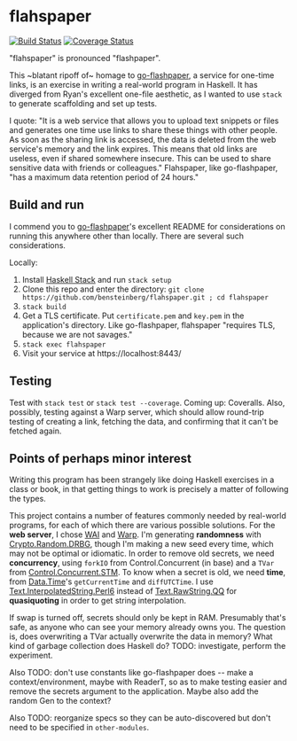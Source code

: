 # flahspaper

[![Build Status](https://travis-ci.org/bensteinberg/flahspaper.svg?branch=master)](https://travis-ci.org/bensteinberg/flahspaper)
[![Coverage Status](https://coveralls.io/repos/github/bensteinberg/flahspaper/badge.svg?branch=master)](https://coveralls.io/github/bensteinberg/flahspaper?branch=master)

"flahspaper" is pronounced "flashpaper".

This ~blatant ripoff of~ homage
to [go-flashpaper](https://github.com/rawdigits/go-flashpaper), a
service for one-time links, is an exercise in writing a real-world
program in Haskell. It has diverged from Ryan's excellent one-file
aesthetic, as I wanted to use `stack` to generate scaffolding and set
up tests.

I quote: "It is a web service that allows you to upload text snippets
or files and generates one time use links to share these things with
other people. As soon as the sharing link is accessed, the data is
deleted from the web service's memory and the link expires. This means
that old links are useless, even if shared somewhere insecure. This
can be used to share sensitive data with friends or colleagues."
Flahspaper, like go-flashpaper, "has a maximum data retention period
of 24 hours."

## Build and run

I commend you
to [go-flashpaper](https://github.com/rawdigits/go-flashpaper)'s
excellent README for considerations on running this anywhere other
than locally. There are several such considerations.

Locally:

1. Install
   [Haskell Stack](https://docs.haskellstack.org/en/stable/README/)
   and run `stack setup`
2. Clone this repo and enter the directory: `git clone
   https://github.com/bensteinberg/flahspaper.git ; cd flahspaper`
3. `stack build`
4. Get a TLS certificate. Put `certificate.pem` and `key.pem` in the
   application's directory. Like go-flashpaper, flahspaper "requires
   TLS, because we are not savages."
5. `stack exec flahspaper`
6. Visit your service at https://localhost:8443/

## Testing

Test with `stack test` or `stack test --coverage`. Coming up: Coveralls. Also, possibly, testing against a Warp server, which
should allow round-trip testing of creating a link, fetching the data,
and confirming that it can't be fetched again.

## Points of perhaps minor interest

Writing this program has been strangely like doing Haskell exercises
in a class or book, in that getting things to work is precisely a
matter of following the types.

This project contains a number of features commonly needed by
real-world programs, for each of which there are various possible
solutions. For the **web server**, I
chose [WAI](https://hackage.haskell.org/package/wai)
and [Warp](https://hackage.haskell.org/package/warp). I'm generating
**randomness**
with [Crypto.Random.DRBG](https://hackage.haskell.org/package/DRBG),
though I'm making a new seed every time, which may not be optimal or
idiomatic. In order to remove old secrets, we need **concurrency**,
using `forkIO` from Control.Concurrent (in base) and a `TVar`
from
[Control.Concurrent.STM](https://hackage.haskell.org/package/stm). To
know when a secret is old, we need **time**,
from [Data.Time](https://hackage.haskell.org/package/time)'s
`getCurrentTime` and `diffUTCTime`. I
use
[Text.InterpolatedString.Perl6](https://hackage.haskell.org/package/interpolatedstring-perl6) instead
of
[Text.RawString.QQ](https://hackage.haskell.org/package/raw-strings-qq) for
**quasiquoting** in order to get string interpolation.

If swap is turned off, secrets should only be kept in RAM. Presumably
that's safe, as anyone who can see your memory already owns you. The
question is, does overwriting a TVar actually overwrite the data in
memory? What kind of garbage collection does Haskell do? TODO:
investigate, perform the experiment.

Also TODO: don't use constants like go-flashpaper does -- make a
context/environment, maybe with ReaderT, so as to make testing easier
and remove the secrets argument to the application. Maybe also add the
random Gen to the context?

Also TODO: reorganize specs so they can be auto-discovered but don't
need to be specified in `other-modules`.
